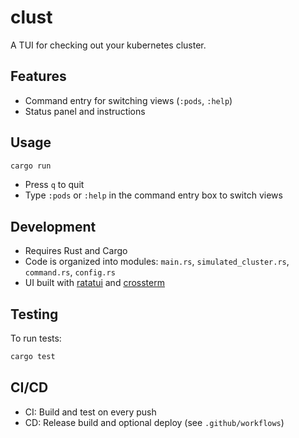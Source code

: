 # clust

A TUI for checking out your kubernetes cluster.

## Features
- Command entry for switching views (`:pods`, `:help`)
- Status panel and instructions

## Usage

```bash
cargo run
```

- Press `q` to quit
- Type `:pods` or `:help` in the command entry box to switch views

## Development

- Requires Rust and Cargo
- Code is organized into modules: `main.rs`, `simulated_cluster.rs`, `command.rs`, `config.rs`
- UI built with [ratatui](https://github.com/ratatui-org/ratatui) and [crossterm](https://github.com/crossterm-rs/crossterm)

## Testing

To run tests:

```bash
cargo test
```

## CI/CD

- CI: Build and test on every push
- CD: Release build and optional deploy (see `.github/workflows`)

